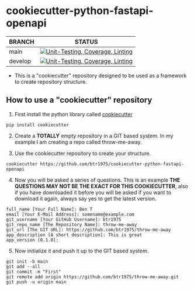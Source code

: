 # cookiecutter-python-fastapi-openapi

| BRANCH | STATUS |
| ------ |--------|
| main | [![Unit-Testing, Coverage, Linting](https://github.com/btr1975/cookiecutter-python-fastapi-openapi/actions/workflows/test-bake.yml/badge.svg?branch=main)](https://github.com/btr1975/cookiecutter-python-fastapi-openapi/actions/workflows/test-bake.yml) |
| develop | [![Unit-Testing, Coverage, Linting](https://github.com/btr1975/cookiecutter-python-fastapi-openapi/actions/workflows/test-bake.yml/badge.svg?branch=develop)](https://github.com/btr1975/cookiecutter-python-fastapi-openapi/actions/workflows/test-bake.yml) |

* This is a "cookiecutter" repository designed to be used as a framework to create repository structure.

## How to use a "cookiecutter" repository

1. First install the python library called [cookiecutter](https://cookiecutter.readthedocs.io/en/stable/)

```text
pip install cookiecutter
```

2. Create a **TOTALLY** empty repository in a GIT based system.  In my example I am creating a repo called
   throw-me-away.

3. Use the cookiecutter repository to create your structure.

```text
cookiecutter https://github.com/btr1975/cookiecutter-python-fastapi-openapi
```

4. Now you will be asked a series of questions. This is an example
   **THE QUESTIONS MAY NOT BE THE EXACT FOR THIS COOKIECUTTER**, also if you have downloaded it before
   you will be asked if you want to download it again, always say yes to get the latest version.

```text
full_name [Your Full Name]: Ben T
email [Your E-Mail Address]: somename@example.com
git_username [Your GitHub Username]: btr1975
git_repo_name [The Repository Name]: throw-me-away
git_url [The GIT URL]: https://github.com/btr1975/throw-me-away
app_description [A short description]: This is great
app_version [0.1.0]: 
```

5. Now initialize it and push it up to the GIT based system.

```text
git init -b main
git add --all
git commit -m "First"
git remote add origin https://github.com/btr1975/throw-me-away.git
git push -u origin main
```
